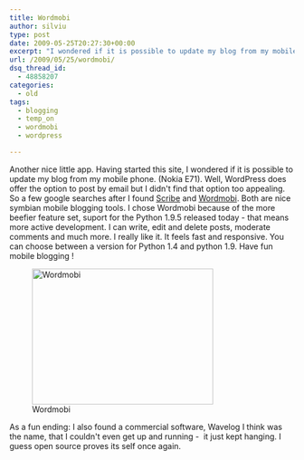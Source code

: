 ```yaml
---
title: Wordmobi
author: silviu
type: post
date: 2009-05-25T20:27:30+00:00
excerpt: "I wondered if it is possible to update my blog from my mobile phone. (Nokia E71). Well, Wordpress does offer the option to post by email but I didn't find that option too appealing. So a few google searches after I was set."
url: /2009/05/25/wordmobi/
dsq_thread_id:
  - 48858207
categories:
  - old
tags:
  - blogging
  - temp_on
  - wordmobi
  - wordpress

---
```

Another nice little app. Having started this site, I wondered if it is possible to update my blog from my mobile phone. (Nokia E71). Well, WordPress does offer the option to post by email but I didn't find that option too appealing. So a few google searches after I found [Scribe][1] and [Wordmobi][2]. Both are nice symbian mobile blogging tools. I chose Wordmobi because of the more beefier feature set, suport for the Python 1.9.5 released today - that means more active development. I can write, edit and delete posts, moderate comments and much more. I really like it. It feels fast and responsive. You can choose between a version for Python 1.4 and python 1.9. Have fun mobile blogging !

<figure id="attachment_29" aria-describedby="caption-attachment-29" style="width: 320px" class="wp-caption aligncenter"><img decoding="async" loading="lazy" class="size-full wp-image-29" title="wordmobi" src="http://blog.silviuvulcan.ro/wp-content/uploads/sites/2/2009/05/wordmobi.jpg" alt="Wordmobi" width="320" height="240" /><figcaption id="caption-attachment-29" class="wp-caption-text">Wordmobi</figcaption></figure>

As a fun ending: I also found a commercial software, Wavelog I think was the name, that I couldn't even get up and running -  it just kept hanging. I guess open source proves its self once again.

 [1]: http://scribe.na.nu/
 [2]: http://code.google.com/p/wordmobi/